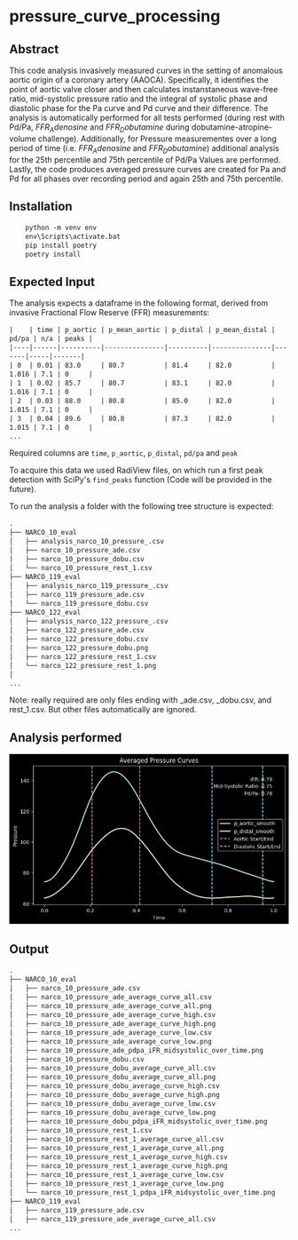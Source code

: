 # pressure_curve_processing
## Abstract
This code analysis invasively measured curves in the setting of anomalous aortic origin of a coronary artery (AAOCA). Specifically, it identifies the point of aortic valve closer and then calculates instanstaneous wave-free ratio, mid-systolic pressure ratio and the integral of systolic phase and diastolic phase for the Pa curve and Pd curve and their difference.
The analysis is automatically performed for all tests performed (during rest with Pd/Pa, $FFR_Adenosine$ and $FFR_Dobutamine$ during dobutamine-atropine-volume challenge).
Additionally, for Pressure measurementes over a long period of time (i.e. $FFR_Adenosine$ and $FFR_Dobutamine$) additional analysis for the 25th percentile and 75th percentile of Pd/Pa Values are performed.
Lastly, the code produces averaged pressure curves are created for Pa and Pd for all phases over recording period and again 25th and 75th percentile.

## Installation

```shell
    python -m venv env
    env\Scripts\activate.bat
    pip install poetry
    poetry install
```

## Expected Input

The analysis expects a dataframe in the following format, derived from invasive Fractional Flow Reserve (FFR) measurements:
```
|    | time | p_aortic | p_mean_aortic | p_distal | p_mean_distal | pd/pa | n/a | peaks |
|----|------|----------|---------------|----------|---------------|-------|-----|-------|
| 0  | 0.01 | 83.0     | 80.7          | 81.4     | 82.0          | 1.016 | 7.1 | 0     |
| 1  | 0.02 | 85.7     | 80.7          | 83.1     | 82.0          | 1.016 | 7.1 | 0     |
| 2  | 0.03 | 88.0     | 80.8          | 85.0     | 82.0          | 1.015 | 7.1 | 0     |
| 3  | 0.04 | 89.6     | 80.8          | 87.3     | 82.0          | 1.015 | 7.1 | 0     |
...
```
Required columns are `time`, `p_aortic`, `p_distal`, `pd/pa` and `peak`

To acquire this data we used RadiView files, on which run a first peak detection with SciPy's `find_peaks` function (Code will be provided in the future).

To run the analysis a folder with the following tree structure is expected:
```
.
├── NARCO_10_eval
│   ├── analysis_narco_10_pressure_.csv
│   ├── narco_10_pressure_ade.csv
│   ├── narco_10_pressure_dobu.csv
│   └── narco_10_pressure_rest_1.csv
├── NARCO_119_eval
│   ├── analysis_narco_119_pressure_.csv
│   ├── narco_119_pressure_ade.csv
│   └── narco_119_pressure_dobu.csv
├── NARCO_122_eval
│   ├── analysis_narco_122_pressure_.csv
│   ├── narco_122_pressure_ade.csv
│   ├── narco_122_pressure_dobu.csv
│   ├── narco_122_pressure_dobu.png
│   ├── narco_122_pressure_rest_1.csv
│   └── narco_122_pressure_rest_1.png
│   
...
```
Note: really required are only files ending with _ade.csv, _dobu.csv, and rest_1.csv. But other files automatically are ignored.

## Analysis performed
![Average Curve Plot All](average_curve_plot_all.png)

## Output
```
.
├── NARCO_10_eval
│   ├── narco_10_pressure_ade.csv
│   ├── narco_10_pressure_ade_average_curve_all.csv
│   ├── narco_10_pressure_ade_average_curve_all.png
│   ├── narco_10_pressure_ade_average_curve_high.csv
│   ├── narco_10_pressure_ade_average_curve_high.png
│   ├── narco_10_pressure_ade_average_curve_low.csv
│   ├── narco_10_pressure_ade_average_curve_low.png
│   ├── narco_10_pressure_ade_pdpa_iFR_midsystolic_over_time.png
│   ├── narco_10_pressure_dobu.csv
│   ├── narco_10_pressure_dobu_average_curve_all.csv
│   ├── narco_10_pressure_dobu_average_curve_all.png
│   ├── narco_10_pressure_dobu_average_curve_high.csv
│   ├── narco_10_pressure_dobu_average_curve_high.png
│   ├── narco_10_pressure_dobu_average_curve_low.csv
│   ├── narco_10_pressure_dobu_average_curve_low.png
│   ├── narco_10_pressure_dobu_pdpa_iFR_midsystolic_over_time.png
│   ├── narco_10_pressure_rest_1.csv
│   ├── narco_10_pressure_rest_1_average_curve_all.csv
│   ├── narco_10_pressure_rest_1_average_curve_all.png
│   ├── narco_10_pressure_rest_1_average_curve_high.csv
│   ├── narco_10_pressure_rest_1_average_curve_high.png
│   ├── narco_10_pressure_rest_1_average_curve_low.csv
│   ├── narco_10_pressure_rest_1_average_curve_low.png
│   └── narco_10_pressure_rest_1_pdpa_iFR_midsystolic_over_time.png
├── NARCO_119_eval
│   ├── narco_119_pressure_ade.csv
│   ├── narco_119_pressure_ade_average_curve_all.csv
...
```